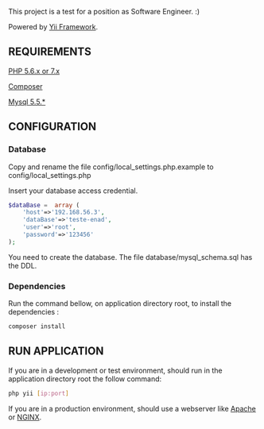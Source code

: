 This project is a test for a position as Software Engineer. :)

Powered by  [Yii Framework](http://www.yiiframework.com/).

REQUIREMENTS
------------

[PHP 5.6.x or 7.x](https://php.net)

[Composer](https://getcomposer.org)

[Mysql 5.5.*](https://www.mysql.com/)


CONFIGURATION
-------------

### Database

Copy and rename the file config/local_settings.php.example to config/local_settings.php

Insert your database access credential.

```php
$dataBase =  array (
    'host'=>'192.168.56.3',
    'dataBase'=>'teste-enad',
    'user'=>'root',
    'password'=>'123456'
);
```

You need to create the database. The file database/mysql_schema.sql has the DDL.

### Dependencies

Run the command bellow, on application directory root, to install the dependencies :
```Bash
composer install
```

RUN APPLICATION
---------------

If you are in a development or test environment, should run in the application directory root the follow command:
```Bash
php yii [ip:port]
```

If you are in a production environment, should use a webserver like [Apache](https://www.apache.org/) or [NGINX](https://nginx.org/en/).